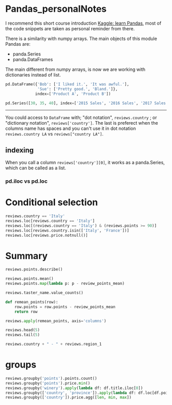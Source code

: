 # Pandas_personalNotes

I recommend this short course introduction [Kaggle: learn Pandas](https://www.kaggle.com/learn/pandas), most of the code snippets are taken as personal reminder from there.

There is a similarity with numpy arrays. The main objects of this module Pandas are:
* panda.Series
* panda.DataFrames

The main different from numpy arrays, is now we are working with dictionaries instead of list.

``` python
pd.DataFrame({'Bob': ['I liked it.', 'It was awful.'], 
              'Sue': ['Pretty good.', 'Bland.']},
             index=['Product A', 'Product B'])
```

``` python
pd.Series([30, 35, 40], index=['2015 Sales', '2016 Sales', '2017 Sales'], name='Product A')
```

---

You could access to `DataFrame` with; "dot notation", `reviews.country` ; or "dictionary notation", `reviews['country']`. The last is preferect when the columns name has spaces and you can't use it in dot notation `reviews.country LA` vs `reviews["country LA"]`.

## indexing
When you call a column `reviews['country'][0]`, it works as a panda.Series, which can be called as a list.

### pd.iloc vs pd.loc

# Conditional selection
``` python
reviews.country == 'Italy'
reviews.loc[reviews.country == 'Italy']
reviews.loc[(reviews.country == 'Italy') & (reviews.points >= 90)]
reviews.loc[reviews.country.isin(['Italy', 'France'])]
reviews.loc[reviews.price.notnull()]
```

# Summary
``` python
reviews.points.describe()

reviews.points.mean()
reviews.points.map(lambda p: p - review_points_mean)

reviews.taster_name.value_counts()

def remean_points(row):
    row.points = row.points - review_points_mean
    return row

reviews.apply(remean_points, axis='columns')

reviews.head(5)
reviews.tail(5)

reviews.country + " - " + reviews.region_1
```

# groups
``` python
reviews.groupby('points').points.count()
reviews.groupby('points').price.min()
reviews.groupby('winery').apply(lambda df: df.title.iloc[0])
reviews.groupby(['country', 'province']).apply(lambda df: df.loc[df.points.idxmax()])
reviews.groupby(['country']).price.agg([len, min, max])
```
